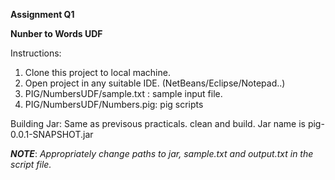 **Assignment Q1**

**Nunber to Words UDF**

Instructions: 
1. Clone this project to local machine.
2. Open project in any suitable IDE. (NetBeans/Eclipse/Notepad..)
3. PIG/NumbersUDF/sample.txt : sample input file.
4. PIG/NumbersUDF/Numbers.pig: pig scripts

Building Jar: Same as previsous practicals. clean and build. Jar name is pig-0.0.1-SNAPSHOT.jar

***NOTE***: _Appropriately change paths to jar, sample.txt and output.txt in the script file._
